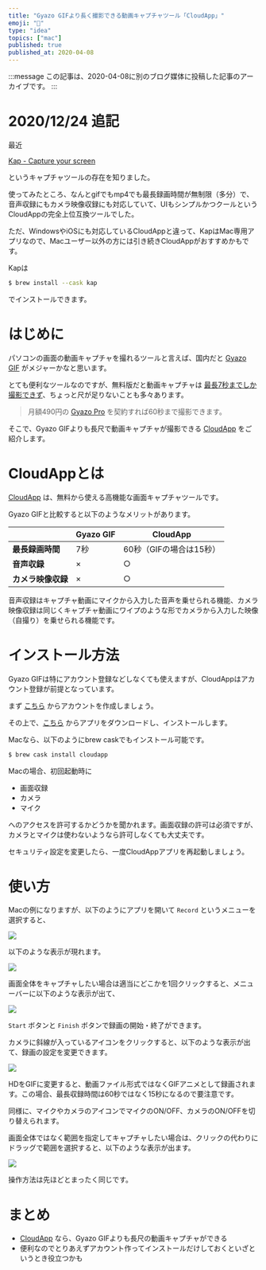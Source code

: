 ```yaml
---
title: "Gyazo GIFより長く撮影できる動画キャプチャツール「CloudApp」"
emoji: "🍎"
type: "idea"
topics: ["mac"]
published: true
published_at: 2020-04-08
---
```


:::message
この記事は、2020-04-08に別のブログ媒体に投稿した記事のアーカイブです。
:::

# 2020/12/24 追記

最近

[Kap - Capture your screen](https://getkap.co/)

というキャプチャツールの存在を知りました。

使ってみたところ、なんとgifでもmp4でも最長録画時間が無制限（多分）で、音声収録にもカメラ映像収録にも対応していて、UIもシンプルかつクールというCloudAppの完全上位互換ツールでした。

ただ、WindowsやiOSにも対応しているCloudAppと違って、KapはMac専用アプリなので、Macユーザー以外の方には引き続きCloudAppがおすすめかもです。

Kapは

```bash
$ brew install --cask kap
```

でインストールできます。

# はじめに

パソコンの画面の動画キャプチャを撮れるツールと言えば、国内だと [Gyazo GIF](https://gyazo.com/download) がメジャーかなと思います。

とても便利なツールなのですが、無料版だと動画キャプチャは [最長7秒までしか撮影できず](https://support.gyazo.com/hc/ja/articles/204281039)、ちょっと尺が足りないことも多々あります。

> 月額490円の [Gyazo Pro](https://gyazo.com/pro) を契約すれば60秒まで撮影できます。

そこで、Gyazo GIFよりも長尺で動画キャプチャが撮影できる [CloudApp](https://www.getcloudapp.com/) をご紹介します。

# CloudAppとは

[CloudApp](https://www.getcloudapp.com/) は、無料から使える高機能な画面キャプチャツールです。

Gyazo GIFと比較すると以下のようなメリットがあります。

| | Gyazo GIF | CloudApp |
| --- | --- | --- |
| **最長録画時間** | 7秒 | 60秒（GIFの場合は15秒） |
| **音声収録** | × | ○ |
| **カメラ映像収録** | × | ○ |

音声収録はキャプチャ動画にマイクから入力した音声を乗せられる機能、カメラ映像収録は同じくキャプチャ動画にワイプのような形でカメラから入力した映像（自撮り）を乗せられる機能です。

# インストール方法

Gyazo GIFは特にアカウント登録などしなくても使えますが、CloudAppはアカウント登録が前提となっています。

まず [こちら](https://www.getcloudapp.com/signup) からアカウントを作成しましょう。

その上で、[こちら](https://www.getcloudapp.com/apps) からアプリをダウンロードし、インストールします。

Macなら、以下のようにbrew caskでもインストール可能です。

```bash
$ brew cask install cloudapp
```

Macの場合、初回起動時に

* 画面収録
* カメラ
* マイク

へのアクセスを許可するかどうかを聞かれます。画面収録の許可は必須ですが、カメラとマイクは使わないようなら許可しなくても大丈夫です。

セキュリティ設定を変更したら、一度CloudAppアプリを再起動しましょう。

# 使い方

Macの例になりますが、以下のようにアプリを開いて `Record` というメニューを選択すると、

![](https://tva1.sinaimg.cn/large/00831rSTgy1gdmcgi0jnlj30oi0ce41t.jpg)

以下のような表示が現れます。

![](https://tva1.sinaimg.cn/large/00831rSTgy1gdmcf0k42pj315a0u0b2d.jpg)

画面全体をキャプチャしたい場合は適当にどこかを1回クリックすると、メニューバーに以下のような表示が出て、

![](https://tva1.sinaimg.cn/large/00831rSTgy1gdmchsd6vrj30je01q3yy.jpg)

`Start` ボタンと `Finish` ボタンで録画の開始・終了ができます。

カメラに斜線が入っているアイコンをクリックすると、以下のような表示が出て、録画の設定を変更できます。

![](https://tva1.sinaimg.cn/large/00831rSTgy1gdmcmftcn7j30hk05iq5n.jpg)

HDをGIFに変更すると、動画ファイル形式ではなくGIFアニメとして録画されます。この場合、最長収録時間は60秒ではなく15秒になるので要注意です。

同様に、マイクやカメラのアイコンでマイクのON/OFF、カメラのON/OFFを切り替えられます。

画面全体ではなく範囲を指定してキャプチャしたい場合は、クリックの代わりにドラッグで範囲を選択すると、以下のような表示が出ます。

![](https://tva1.sinaimg.cn/large/00831rSTgy1gdmckfumq6j31ks0oke83.jpg)

操作方法は先ほどとまったく同じです。

# まとめ

* [CloudApp](https://www.getcloudapp.com/) なら、Gyazo GIFよりも長尺の動画キャプチャができる
* 便利なのでとりあえずアカウント作ってインストールだけしておくといざというとき役立つかも
